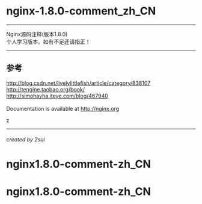 # nginx-1.8.0-comment_zh_CN

***
Nginx源码注释(版本1.8.0)<br/>
个人学习版本，如有不足还请指正！<br/>



***
## 参考
<http://blog.csdn.net/livelylittlefish/article/category/838107><br/>
<http://tengine.taobao.org/book/><br/>
<http://simohayha.iteye.com/blog/467940><br/>
<br/>
Documentation is available at <http://nginx.org>

z

----
###### created by 2sui

# nginx1.8.0-comment-zh_CN
# nginx1.8.0-comment-zh_CN

